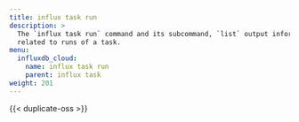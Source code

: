 ```yaml
---
title: influx task run
description: >
  The `influx task run` command and its subcommand, `list` output information
  related to runs of a task.
menu:
  influxdb_cloud:
    name: influx task run
    parent: influx task
weight: 201
---
```


{{< duplicate-oss >}}
